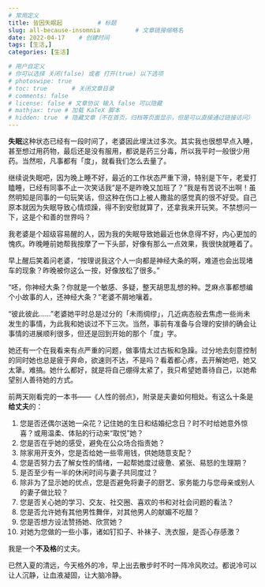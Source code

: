 ```yaml
---
# 常用定义
title: 皆因失眠起          # 标题
slug: all-because-insomnia          # 文章链接缩略名
date: 2022-04-17    # 创建时间
tags: [生活,]
categories: [生活]

# 用户自定义
# 你可以选择 关闭(false) 或者 打开(true) 以下选项
# photoswipe: true
# toc: true       # 关闭文章目录
# comments: false
# license: false # 文章协议 输入 false 可以隐藏
# mathjax: true # 加载 KaTeX 脚本
# hidden: true  # 隐藏文章（不在首页，归档等页面显示，但是可以直接通过链接访问） 
---
```


**失眠**这种状态已经有一段时间了，老婆因此埋汰过多次。其实我也很想早点入睡，甚至想过用药物，最后还是没有服用，都说是药三分毒，所以我平时一般很少用药。当然啦，凡事都有「度」，就看我们怎么去量了。

继续说失眠吧，因为晚上睡不好，最近的工作状态严重下滑，特别是下午，老爱打瞌睡，已经有同事不止一次笑话我“是不是昨晚又加班了？”我是有苦说不出啊！虽然明知是同事的一句玩笑话，但这种在伤口上被人撒盐的感觉真的很不好受。自己原本就因为失眠导致心情烦躁，得不到安慰就算了，还拿我来开玩笑。不禁想问一下，这是个和善的世界吗？

我老婆是个超级容易醒的人，因为我的失眠导致她最近也休息得不好，内心更加的愧疚。昨晚睡前她帮我按摩了一下头部，好像有那么一点效果，我很快就睡着了。

早上醒后笑着问老婆，“按理说我这个人一向都是神经大条的啊，难道也会出现堵车的现象？昨晚被你这么一按，好像放松了很多。”

“呸，你神经大条？你就是一个敏感、多疑，整天胡思乱想的种。芝麻点事都想编个小故事的人，还神经大条？”老婆不屑地嚷着。

“彼此彼此……”老婆她平时总是过分的「未雨绸缪」，几近病态般去焦虑一些尚未发生的事情，为此我和她谈过不下三次。当然，事前有准备与合理的安排的确会让事情的进展顺利很多，但还是回到开始的那个「度」字。

她还有一个在我看来有点严重的问题，做事情太过古板和急躁。过分地去刻意控制的同时她也总是疲于奔命，欲速则不达，不是吗？看着都心疼，去开解她吧，她又太犟。难搞。她什么都好，就是将自己绷得太紧了，我只希望她善待自己，以她希望别人善待她的方式。

前两天刚看完的一本书——《人性的弱点》，附录是夫妻如何相处。有这么十条是**给丈夫**的：

1. 您是否还偶尔送她一朵花？记住她的生日和结婚纪念日？时不时给她意外惊喜？或用温柔、体贴的行动来“取悦”她？
2. 您是否在乎她的感受，避免在公众场合指责她？
3. 除家用开支外，您是否给她一些零用钱，供她随意支配？
4. 您是否努力去了解女性的情绪，一起帮她度过疲惫、紧张、易怒的生理期？
5. 是否至少有一半的休闲时间与妻子共同度过？
6. 除非为了显示她的优点，您是否避免将妻子的厨艺、家务能力与您母亲或别人的妻子做比较？
7. 您是否关心她的学习、交友、社交圈、喜欢的书和对社会问题的看法？
8. 您是否允许她有其他男性舞伴，对其他男人的献媚不吃醋？
9. 您是否想方设法赞扬她、欣赏她？
10. 对她为您做的一些小事，诸如钉扣子、补袜子、洗衣服，是否心存感激？

我是一个**不及格**的丈夫。

已然入夏的清远，今天格外的冷，早上出去散步时不时一阵冷风吹过。都说冷可以让人沉静，让血液凝固，让大脑冷静。

